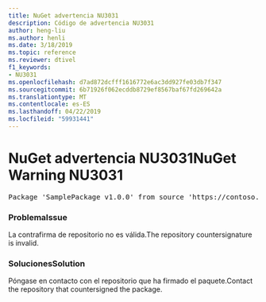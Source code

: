 ```yaml
---
title: NuGet advertencia NU3031
description: Código de advertencia NU3031
author: heng-liu
ms.author: henli
ms.date: 3/18/2019
ms.topic: reference
ms.reviewer: dtivel
f1_keywords:
- NU3031
ms.openlocfilehash: d7ad872dcfff1616772e6ac3dd927fe03db7f347
ms.sourcegitcommit: 6b71926f062ecddb8729ef8567baf67fd269642a
ms.translationtype: MT
ms.contentlocale: es-ES
ms.lasthandoff: 04/22/2019
ms.locfileid: "59931441"
---
```

# <a name="nuget-warning-nu3031"></a><span data-ttu-id="707ae-103">NuGet advertencia NU3031</span><span class="sxs-lookup"><span data-stu-id="707ae-103">NuGet Warning NU3031</span></span>

<pre>Package 'SamplePackage v1.0.0' from source 'https://contoso.com/index.json': The repository countersignature is invalid.</pre>

### <a name="issue"></a><span data-ttu-id="707ae-104">Problema</span><span class="sxs-lookup"><span data-stu-id="707ae-104">Issue</span></span>

<span data-ttu-id="707ae-105">La contrafirma de repositorio no es válida.</span><span class="sxs-lookup"><span data-stu-id="707ae-105">The repository countersignature is invalid.</span></span>


### <a name="solution"></a><span data-ttu-id="707ae-106">Soluciones</span><span class="sxs-lookup"><span data-stu-id="707ae-106">Solution</span></span>

<span data-ttu-id="707ae-107">Póngase en contacto con el repositorio que ha firmado el paquete.</span><span class="sxs-lookup"><span data-stu-id="707ae-107">Contact the repository that countersigned the package.</span></span> 